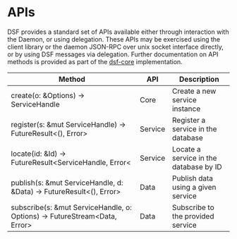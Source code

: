 # APIs

DSF provides a standard set of APIs available either through interaction with the Daemon, or using delegation.
These APIs may be exercised using the client library or the daemon JSON-RPC over unix socket interface directly, or by using DSF messages via delegation.
Further documentation on API methods is provided as part of the [dsf-core]() implementation.

| Method                                                                     | API      | Description                            |
|----------------------------------------------------------------------------|----------|----------------------------------------|
| create(o: \&Options) -> ServiceHandle                                      | Core     | Create a new service instance          |
| register(s: \&mut ServiceHandle) -> FutureResult<(), Error>                | Service  | Register a service in the database     |
| locate(id: \&Id) -> FutureResult<ServiceHandle, Error<                     | Service  | Locate a service in the database by ID |
| publish(s: \&mut ServiceHandle, d: \&Data) -> FutureResult<(), Error>      | Data     | Publish data using a given service     |
| subscribe(s: \&mut ServiceHandle, o: Options) -> FutureStream<Data, Error> | Data     | Subscribe to the provided service      |
